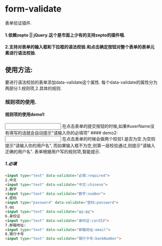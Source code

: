 # form-validate
表单验证插件.
#### 1.依赖zepto || jQuery.这个是市面上少有的支持zepto的插件哦.
#### 2.支持对表单的输入框和下拉框的语法校验.和点击确定按钮对整个表单的表单元素进行语法校验.
## 使用方法:
要进行语法校验的表单添加data-validate这个属性.
每个data-validate的属性分为两部分.1.规则项,2.具体的规则.
### 规则项的使用.

#### 规则项的使用demo1:

<input id="userName" type="text" data-validate="必填:required">
在点击表单的提交按钮的时候,如果#userName没有填写的话就会自动提示"请输入你的必填项"
#### demo2:
<input id="userName" type="text" data-validate="用户名:required,chinese">
在点击表单的时候会做两个校验1.是否为空.为空则提示"请输入你的用户名",
而如果输入框不为空,则第一层校验通过,则提示"请输入正确的用户名".
表单根据用户写的规则项,智能提示.

##### 1.必填
``` html
<input type="text" data-validate="必填:required">
2.中文
<input type="text" data-validate="中文:chinese">
3.数字
<input type="text" data-validate="数字:number">
4.密码
<input type="password" data-validate="密码:password">
5.qq
<input type="text" data-validate="qq:qq">
6.身份证
<input type="text" data-validate="身份证:cardId">
7.邮箱地址:
<input type="text" data-validate="邮箱地址:email">
8.银行卡号
<input type="text" data-validate="银行卡号:bankNumber">